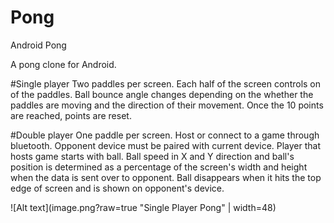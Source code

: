 # Pong
Android Pong

A pong clone for Android.

#Single player
Two paddles per screen. Each half of the screen controls on of the paddles. Ball bounce angle changes depending on the whether the paddles are moving and the direction of their movement.
Once the 10 points are reached, points are reset.

#Double player
One paddle per screen. Host or connect to a game through bluetooth. Opponent device must be paired with current device. Player that hosts game starts with ball.
Ball speed in X and Y direction and ball's position is determined as a percentage of the screen's width and height when the data is sent over to opponent. Ball disappears when it hits the top edge of screen and is shown on opponent's device.

![Alt text](image.png?raw=true "Single Player Pong" | width=48)
